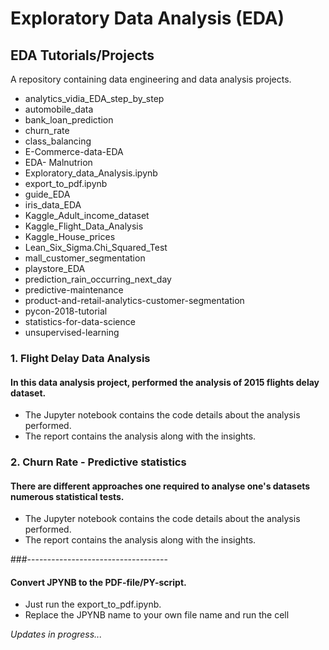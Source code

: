 # Exploratory Data Analysis (EDA)

## EDA Tutorials/Projects
A repository containing data engineering and data analysis projects.

* analytics_vidia_EDA_step_by_step
* automobile_data
* bank_loan_prediction
* churn_rate
* class_balancing
* E-Commerce-data-EDA
* EDA- Malnutrion
* Exploratory_data_Analysis.ipynb
* export_to_pdf.ipynb
* guide_EDA
* iris_data_EDA
* Kaggle_Adult_income_dataset
* Kaggle_Flight_Data_Analysis
* Kaggle_House_prices
* Lean_Six_Sigma.Chi_Squared_Test
* mall_customer_segmentation
* playstore_EDA
* prediction_rain_occurring_next_day
* predictive-maintenance
* product-and-retail-analytics-customer-segmentation
* pycon-2018-tutorial
* statistics-for-data-science
* unsupervised-learning

### 1. Flight Delay Data Analysis

#### In this data analysis project, performed the analysis of 2015 flights delay dataset.  

* The Jupyter notebook contains the code details about the analysis performed.
* The report contains the analysis along with the insights.

### 2. Churn Rate - Predictive statistics

#### There are different approaches one required to analyse one's datasets numerous statistical tests.  

* The Jupyter notebook contains the code details about the analysis performed.
* The report contains the analysis along with the insights.

###-----------------------------------
#### Convert JPYNB to the PDF-file/PY-script. 
* Just run the export_to_pdf.ipynb.
* Replace the JPYNB name to your own file name and run the cell

<i>Updates in progress...</i>



